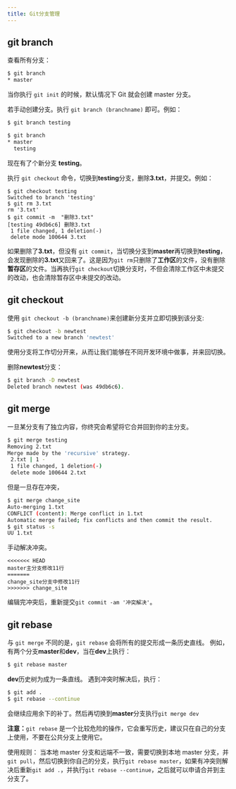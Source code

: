 ```yaml
---
title: Git分支管理
---
```


## git branch
查看所有分支：
```sh
$ git branch
* master
```

当你执行 `git init` 的时候，默认情况下 Git 就会创建 master 分支。


若手动创建分支。执行 `git branch (branchname)` 即可。例如：
```sh
$ git branch testing

$ git branch
* master
  testing
```
现在有了个新分支 **testing**。

执行 `git checkout` 命令，切换到**testing**分支，删除**3.txt**，并提交。例如：
```
$ git checkout testing
Switched to branch 'testing'
$ git rm 3.txt
rm '3.txt'
$ git commit -m  "删除3.txt"
[testing 49db6c6] 删除3.txt
 1 file changed, 1 deletion(-)
 delete mode 100644 3.txt
```

如果删除了**3.txt**，但没有 `git commit`，当切换分支到**master**再切换到**testing**，会发现删除的**3.txt**又回来了。这是因为`git rm`只删除了**工作区**的文件，没有删除**暂存区**的文件。当再执行`git checkout`切换分支时，不但会清除工作区中未提交的改动，也会清除暂存区中未提交的改动。



## git checkout

使用 `git checkout -b (branchname)`来创建新分支并立即切换到该分支:
```sh
$ git checkout -b newtest
Switched to a new branch 'newtest'
```
使用分支将工作切分开来，从而让我们能够在不同开发环境中做事，并来回切换。

删除**newtest**分支：
```sh
$ git branch -D newtest
Deleted branch newtest (was 49db6c6).
```

## git merge
一旦某分支有了独立内容，你终究会希望将它合并回到你的主分支。 
```sh
$ git merge testing
Removing 2.txt
Merge made by the 'recursive' strategy.
 2.txt | 1 -
 1 file changed, 1 deletion(-)
 delete mode 100644 2.txt
```

但是一旦存在冲突，
```sh
$ git merge change_site
Auto-merging 1.txt
CONFLICT (content): Merge conflict in 1.txt
Automatic merge failed; fix conflicts and then commit the result.
$ git status -s
UU 1.txt
```
手动解决冲突。
```
<<<<<<< HEAD
master主分支修改11行
=======
change_site分支中修改11行
>>>>>>> change_site
```
编辑完冲突后，重新提交`git commit -am '冲突解决'`。

## git rebase
与 `git merge` 不同的是，`git rebase` 会将所有的提交形成一条历史直线。
例如，有两个分支**master**和**dev**，当在**dev**上执行：
```sh
$ git rebase master
```
**dev**历史树为成为一条直线。
遇到冲突时解决后，执行：
```sh
$ git add .
$ git rebase --continue
```
会继续应用余下的补丁。然后再切换到**master**分支执行`git merge dev`

**注意：**`git rebase` 是一个比较危险的操作，它会重写历史，建议只在自己的分支上使用，不要在公共分支上使用它。


使用规则：
当本地 master 分支和远端不一致，需要切换到本地 master 分支，并`git pull`，然后切换到你自己的分支，执行`git rebase master`，如果有冲突则解决后重新`git add .`，并执行`git rebase --continue`，之后就可以申请合并到主分支了。
